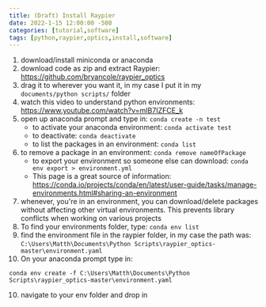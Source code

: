 ```yaml
---
title: (Draft) Install Raypier
date: 2022-1-15 12:00:00 -500
categories: [tutorial,software]
tags: [python,raypier,optics,install,software]
---
```


1. download/install miniconda or anaconda
2. download code as zip and extract Raypier: <https://github.com/bryancole/raypier_optics>
3. drag it to wherever you want it, in my case I put it in my `documents/python scripts/` folder
4. watch this video to understand python environments: <https://www.youtube.com/watch?v=mIB7IZFCE_k>
4. open up anaconda prompt and type in: `conda create -n test`
    - to activate your anaconda environment: `conda activate test`
    - to deactivate: `conda deactivate`
    - to list the packages in an environment: `conda list`
5. to remove a package in an environment: `conda remove nameOfPackage`
    - to export your environment so someone else can download: `conda env export > environment.yml`
    - This page is a great source of information: <https://conda.io/projects/conda/en/latest/user-guide/tasks/manage-environments.html#sharing-an-environment>
6. whenever, you're in an environment, you can download/delete packages without affecting other virtual environments. This prevents library conflicts when working on various projects
7. To find your environments folder, type: `conda env list`
8. find the environment file in the raypier folder, in my case the path was: `C:\Users\Matth\Documents\Python Scripts\raypier_optics-master\environment.yaml`
9. On your anaconda prompt type in: 
```
conda env create -f C:\Users\Matth\Documents\Python Scripts\raypier_optics-master\environment.yaml
```
10. navigate to your env folder and drop in